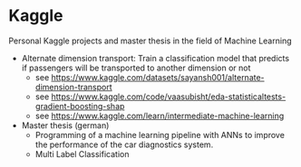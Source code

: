 # Kaggle
Personal Kaggle projects and master thesis in the field of Machine Learning 

- Alternate dimension transport: Train a classification model that predicts if passengers will be transported to another dimension or not 
  - see https://www.kaggle.com/datasets/sayansh001/alternate-dimension-transport
  - see https://www.kaggle.com/code/vaasubisht/eda-statisticaltests-gradient-boosting-shap
  - see https://www.kaggle.com/learn/intermediate-machine-learning
- Master thesis (german)
  - Programming of a machine learning pipeline with ANNs to improve the performance of the car diagnostics system. 
  - Multi Label Classification 